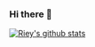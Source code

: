 ### Hi there 👋
[![Riey's github stats](https://github-readme-stats.vercel.app/api?username=Riey)](https://github.com/anuraghazra/github-readme-stats)
